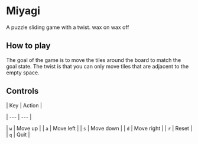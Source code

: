 # Miyagi 

A puzzle sliding game with a twist.
wax on wax off

## How to play

The goal of the game is to move the tiles around the board to match the goal state. The twist is that you can only move tiles that are adjacent to the empty space.

## Controls
| Key | Action |

| --- | --- |
    
| `w` | Move up |
| `a` | Move left |
| `s` | Move down |
| `d` | Move right |
| `r` | Reset |
| `q` | Quit |
